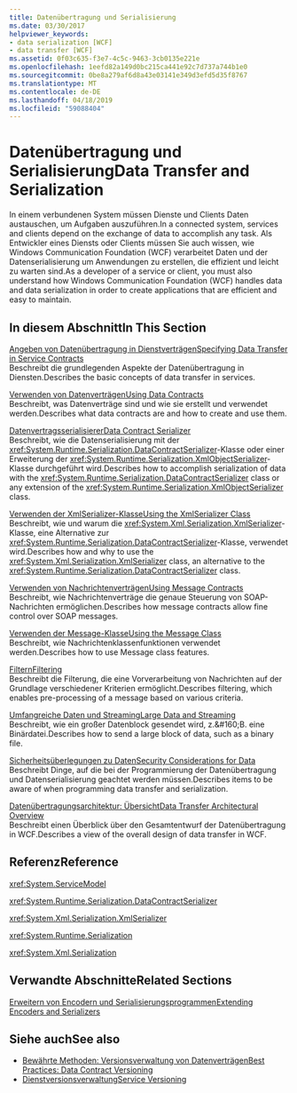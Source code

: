 ```yaml
---
title: Datenübertragung und Serialisierung
ms.date: 03/30/2017
helpviewer_keywords:
- data serialization [WCF]
- data transfer [WCF]
ms.assetid: 0f03c635-f3e7-4c5c-9463-3cb0135e221e
ms.openlocfilehash: 1eefd82a149d0bc215ca441e92c7d737a744b1e0
ms.sourcegitcommit: 0be8a279af6d8a43e03141e349d3efd5d35f8767
ms.translationtype: MT
ms.contentlocale: de-DE
ms.lasthandoff: 04/18/2019
ms.locfileid: "59088404"
---
```

# <a name="data-transfer-and-serialization"></a><span data-ttu-id="3c467-102">Datenübertragung und Serialisierung</span><span class="sxs-lookup"><span data-stu-id="3c467-102">Data Transfer and Serialization</span></span>
<span data-ttu-id="3c467-103">In einem verbundenen System müssen Dienste und Clients Daten austauschen, um Aufgaben auszuführen.</span><span class="sxs-lookup"><span data-stu-id="3c467-103">In a connected system, services and clients depend on the exchange of data to accomplish any task.</span></span> <span data-ttu-id="3c467-104">Als Entwickler eines Diensts oder Clients müssen Sie auch wissen, wie Windows Communication Foundation (WCF) verarbeitet Daten und der Datenserialisierung um Anwendungen zu erstellen, die effizient und leicht zu warten sind.</span><span class="sxs-lookup"><span data-stu-id="3c467-104">As a developer of a service or client, you must also understand how Windows Communication Foundation (WCF) handles data and data serialization in order to create applications that are efficient and easy to maintain.</span></span>  
  
## <a name="in-this-section"></a><span data-ttu-id="3c467-105">In diesem Abschnitt</span><span class="sxs-lookup"><span data-stu-id="3c467-105">In This Section</span></span>  
 [<span data-ttu-id="3c467-106">Angeben von Datenübertragung in Dienstverträgen</span><span class="sxs-lookup"><span data-stu-id="3c467-106">Specifying Data Transfer in Service Contracts</span></span>](../../../../docs/framework/wcf/feature-details/specifying-data-transfer-in-service-contracts.md)  
 <span data-ttu-id="3c467-107">Beschreibt die grundlegenden Aspekte der Datenübertragung in Diensten.</span><span class="sxs-lookup"><span data-stu-id="3c467-107">Describes the basic concepts of data transfer in services.</span></span>  
  
 [<span data-ttu-id="3c467-108">Verwenden von Datenverträgen</span><span class="sxs-lookup"><span data-stu-id="3c467-108">Using Data Contracts</span></span>](../../../../docs/framework/wcf/feature-details/using-data-contracts.md)  
 <span data-ttu-id="3c467-109">Beschreibt, was Datenverträge sind und wie sie erstellt und verwendet werden.</span><span class="sxs-lookup"><span data-stu-id="3c467-109">Describes what data contracts are and how to create and use them.</span></span>  
  
 [<span data-ttu-id="3c467-110">Datenvertragsserialisierer</span><span class="sxs-lookup"><span data-stu-id="3c467-110">Data Contract Serializer</span></span>](../../../../docs/framework/wcf/feature-details/data-contract-serializer.md)  
 <span data-ttu-id="3c467-111">Beschreibt, wie die Datenserialisierung mit der <xref:System.Runtime.Serialization.DataContractSerializer>-Klasse oder einer Erweiterung der <xref:System.Runtime.Serialization.XmlObjectSerializer>-Klasse durchgeführt wird.</span><span class="sxs-lookup"><span data-stu-id="3c467-111">Describes how to accomplish serialization of data with the <xref:System.Runtime.Serialization.DataContractSerializer> class or any extension of the <xref:System.Runtime.Serialization.XmlObjectSerializer> class.</span></span>  
  
 [<span data-ttu-id="3c467-112">Verwenden der XmlSerializer-Klasse</span><span class="sxs-lookup"><span data-stu-id="3c467-112">Using the XmlSerializer Class</span></span>](../../../../docs/framework/wcf/feature-details/using-the-xmlserializer-class.md)  
 <span data-ttu-id="3c467-113">Beschreibt, wie und warum die <xref:System.Xml.Serialization.XmlSerializer>-Klasse, eine Alternative zur <xref:System.Runtime.Serialization.DataContractSerializer>-Klasse, verwendet wird.</span><span class="sxs-lookup"><span data-stu-id="3c467-113">Describes how and why to use the <xref:System.Xml.Serialization.XmlSerializer> class, an alternative to the <xref:System.Runtime.Serialization.DataContractSerializer> class.</span></span>  
  
 [<span data-ttu-id="3c467-114">Verwenden von Nachrichtenverträgen</span><span class="sxs-lookup"><span data-stu-id="3c467-114">Using Message Contracts</span></span>](../../../../docs/framework/wcf/feature-details/using-message-contracts.md)  
 <span data-ttu-id="3c467-115">Beschreibt, wie Nachrichtenverträge die genaue Steuerung von SOAP-Nachrichten ermöglichen.</span><span class="sxs-lookup"><span data-stu-id="3c467-115">Describes how message contracts allow fine control over SOAP messages.</span></span>  
  
 [<span data-ttu-id="3c467-116">Verwenden der Message-Klasse</span><span class="sxs-lookup"><span data-stu-id="3c467-116">Using the Message Class</span></span>](../../../../docs/framework/wcf/feature-details/using-the-message-class.md)  
 <span data-ttu-id="3c467-117">Beschreibt, wie Nachrichtenklassenfunktionen verwendet werden.</span><span class="sxs-lookup"><span data-stu-id="3c467-117">Describes how to use Message class features.</span></span>  
  
 [<span data-ttu-id="3c467-118">Filtern</span><span class="sxs-lookup"><span data-stu-id="3c467-118">Filtering</span></span>](../../../../docs/framework/wcf/feature-details/filtering.md)  
 <span data-ttu-id="3c467-119">Beschreibt die Filterung, die eine Vorverarbeitung von Nachrichten auf der Grundlage verschiedener Kriterien ermöglicht.</span><span class="sxs-lookup"><span data-stu-id="3c467-119">Describes filtering, which enables pre-processing of a message based on various criteria.</span></span>  
  
 [<span data-ttu-id="3c467-120">Umfangreiche Daten und Streaming</span><span class="sxs-lookup"><span data-stu-id="3c467-120">Large Data and Streaming</span></span>](../../../../docs/framework/wcf/feature-details/large-data-and-streaming.md)  
 <span data-ttu-id="3c467-121">Beschreibt, wie ein großer Datenblock gesendet wird, z.&amp;#160;B. eine Binärdatei.</span><span class="sxs-lookup"><span data-stu-id="3c467-121">Describes how to send a large block of data, such as a binary file.</span></span>  
  
 [<span data-ttu-id="3c467-122">Sicherheitsüberlegungen zu Daten</span><span class="sxs-lookup"><span data-stu-id="3c467-122">Security Considerations for Data</span></span>](../../../../docs/framework/wcf/feature-details/security-considerations-for-data.md)  
 <span data-ttu-id="3c467-123">Beschreibt Dinge, auf die bei der Programmierung der Datenübertragung und Datenserialisierung geachtet werden müssen.</span><span class="sxs-lookup"><span data-stu-id="3c467-123">Describes items to be aware of when programming data transfer and serialization.</span></span>  
  
 [<span data-ttu-id="3c467-124">Datenübertragungsarchitektur: Übersicht</span><span class="sxs-lookup"><span data-stu-id="3c467-124">Data Transfer Architectural Overview</span></span>](../../../../docs/framework/wcf/feature-details/data-transfer-architectural-overview.md)  
 <span data-ttu-id="3c467-125">Beschreibt einen Überblick über den Gesamtentwurf der Datenübertragung in WCF.</span><span class="sxs-lookup"><span data-stu-id="3c467-125">Describes a view of the overall design of data transfer in WCF.</span></span>  
  
## <a name="reference"></a><span data-ttu-id="3c467-126">Referenz</span><span class="sxs-lookup"><span data-stu-id="3c467-126">Reference</span></span>  
 <xref:System.ServiceModel>  
  
 <xref:System.Runtime.Serialization.DataContractSerializer>  
  
 <xref:System.Xml.Serialization.XmlSerializer>  
  
 <xref:System.Runtime.Serialization>  
  
 <xref:System.Xml.Serialization>  
  
## <a name="related-sections"></a><span data-ttu-id="3c467-127">Verwandte Abschnitte</span><span class="sxs-lookup"><span data-stu-id="3c467-127">Related Sections</span></span>  
 [<span data-ttu-id="3c467-128">Erweitern von Encodern und Serialisierungsprogrammen</span><span class="sxs-lookup"><span data-stu-id="3c467-128">Extending Encoders and Serializers</span></span>](../../../../docs/framework/wcf/extending/extending-encoders-and-serializers.md)  
  
## <a name="see-also"></a><span data-ttu-id="3c467-129">Siehe auch</span><span class="sxs-lookup"><span data-stu-id="3c467-129">See also</span></span>

- [<span data-ttu-id="3c467-130">Bewährte Methoden: Versionsverwaltung von Datenverträgen</span><span class="sxs-lookup"><span data-stu-id="3c467-130">Best Practices: Data Contract Versioning</span></span>](../../../../docs/framework/wcf/best-practices-data-contract-versioning.md)
- [<span data-ttu-id="3c467-131">Dienstversionsverwaltung</span><span class="sxs-lookup"><span data-stu-id="3c467-131">Service Versioning</span></span>](../../../../docs/framework/wcf/service-versioning.md)
